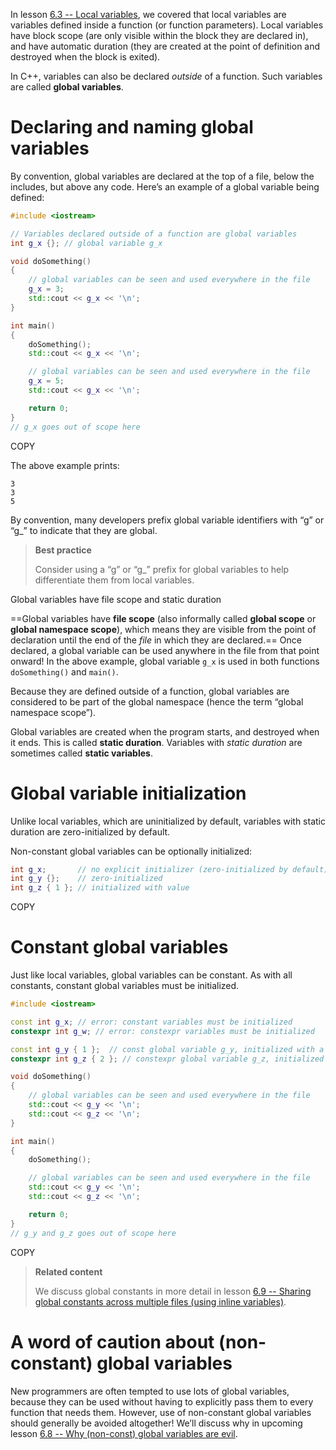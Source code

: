 In lesson [6.3 -- Local variables](https://www.learncpp.com/cpp-tutorial/local-variables/), we covered that local variables are variables defined inside a function (or function parameters). Local variables have block scope (are only visible within the block they are declared in), and have automatic duration (they are created at the point of definition and destroyed when the block is exited).

In C++, variables can also be declared *outside* of a function. Such variables are called **global variables**.

# Declaring and naming global variables

By convention, global variables are declared at the top of a file, below the includes, but above any code. Here’s an example of a global variable being defined:

```cpp
#include <iostream>

// Variables declared outside of a function are global variables
int g_x {}; // global variable g_x

void doSomething()
{
    // global variables can be seen and used everywhere in the file
    g_x = 3;
    std::cout << g_x << '\n';
}

int main()
{
    doSomething();
    std::cout << g_x << '\n';

    // global variables can be seen and used everywhere in the file
    g_x = 5;
    std::cout << g_x << '\n';

    return 0;
}
// g_x goes out of scope here
```

COPY

The above example prints:

```
3
3
5
```

By convention, many developers prefix global variable identifiers with “g” or “g_” to indicate that they are global.

> **Best practice**
>
> Consider using a “g” or “g_” prefix for global variables to help differentiate them from local variables.

Global variables have file scope and static duration

==Global variables have **file scope** (also informally called **global scope** or **global namespace scope**), which means they are visible from the point of declaration until the end of the *file* in which they are declared.== Once declared, a global variable can be used anywhere in the file from that point onward! In the above example, global variable `g_x` is used in both functions `doSomething()` and `main()`.

Because they are defined outside of a function, global variables are considered to be part of the global namespace (hence the term “global namespace scope”).

Global variables are created when the program starts, and destroyed when it ends. This is called **static duration**. Variables with *static duration* are sometimes called **static variables**.

# Global variable initialization

Unlike local variables, which are uninitialized by default, variables with static duration are zero-initialized by default.

Non-constant global variables can be optionally initialized:

```cpp
int g_x;       // no explicit initializer (zero-initialized by default)
int g_y {};    // zero-initialized
int g_z { 1 }; // initialized with value
```

COPY

# Constant global variables

Just like local variables, global variables can be constant. As with all constants, constant global variables must be initialized.

```cpp
#include <iostream>

const int g_x; // error: constant variables must be initialized
constexpr int g_w; // error: constexpr variables must be initialized

const int g_y { 1 };  // const global variable g_y, initialized with a value
constexpr int g_z { 2 }; // constexpr global variable g_z, initialized with a value

void doSomething()
{
    // global variables can be seen and used everywhere in the file
    std::cout << g_y << '\n';
    std::cout << g_z << '\n';
}

int main()
{
    doSomething();

    // global variables can be seen and used everywhere in the file
    std::cout << g_y << '\n';
    std::cout << g_z << '\n';

    return 0;
}
// g_y and g_z goes out of scope here
```

COPY

> **Related content**
>
> We discuss global constants in more detail in lesson [6.9 -- Sharing global constants across multiple files (using inline variables)](https://www.learncpp.com/cpp-tutorial/sharing-global-constants-across-multiple-files-using-inline-variables/).

# A word of caution about (non-constant) global variables

New programmers are often tempted to use lots of global variables, because they can be used without having to explicitly pass them to every function that needs them. However, use of non-constant global variables should generally be avoided altogether! We’ll discuss why in upcoming lesson [6.8 -- Why (non-const) global variables are evil](https://www.learncpp.com/cpp-tutorial/why-non-const-global-variables-are-evil/).

